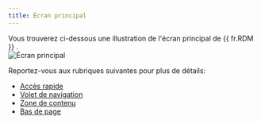 ```yaml
---
title: Écran principal
---
```

Vous trouverez ci-dessous une illustration de l'écran principal de {{ fr.RDM }} .  
![Écran principal](/img/fr/rdm/mac/clip4001.png) 

Reportez-vous aux rubriques suivantes pour plus de détails:  

* [Accès rapide](/fr/rdm/mac/user-interface/quick-access/) 
* [Volet de navigation](/fr/rdm/mac/user-interface/navigation-pane/) 
* [Zone de contenu](/fr/rdm/mac/user-interface/content-area/) 
* [Bas de page](/fr/rdm/mac/user-interface/footer/) 

